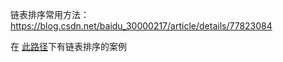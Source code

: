 链表排序常用方法：
https://blog.csdn.net/baidu_30000217/article/details/77823084

在 [此路径](../Chapter_02-List/01-LinkList/00-Basic_LinkList/01-LinkList_Examples/00-LinkList_Sort/)下有链表排序的案例
